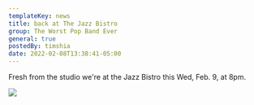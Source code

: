 ```yaml
---
templateKey: news
title: back at The Jazz Bistro
group: The Worst Pop Band Ever
general: true
postedBy: timshia
date: 2022-02-08T13:38:41-05:00
---
```

Fresh from the studio we're at the Jazz Bistro this Wed, Feb. 9, at 8pm.

![](https://scontent-ort2-1.xx.fbcdn.net/v/t39.30808-6/273216278_10160060008081823_1346516242196872075_n.jpg?_nc_cat=111&ccb=1-5&_nc_sid=a26aad&_nc_ohc=KFoVuzW7AGgAX_oqxKH&_nc_ht=scontent-ort2-1.xx&oh=00_AT9MTvi5gVQs9QvJ4szszP-UQpYZR-hiJAzgafxlANaXXg&oe=62077557)